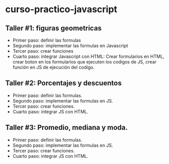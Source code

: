 # curso-practico-javascript



## Taller #1: figuras geometricas


- Primer paso: definir las formulas
- Segundo paso: implementar las formulas en Javascript
- Tercer paso: crear funciones 
- Cuarto paso: integrar Javascript con HTML: Crear formularios en HTML, crear boton en los formularios que ejecuten los codigos de JS, crear función en JS de ejecución del codigo.


## Taller #2: Porcentajes y descuentos

- Primer paso: definir las formulas.
- Segundo paso: implementar las formulas en JS.
- Tercer paso: crear funciones.
- Cuarto paso: integrar JS con HTML.

## Taller #3: Promedio, mediana y moda.

- Primer paso: definir las formulas.
- Segundo paso: implementar las formulas en JS.
- Tercer paso: crear funciones.
- Cuarto paso: integrar JS con HTML.    
